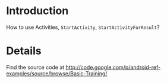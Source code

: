 
# Introduction #

How to use Activities, `StartActivity`, `StartActivityForResult`?


# Details #

Find the source code at http://code.google.com/p/android-ref-examples/source/browse/Basic-Training/